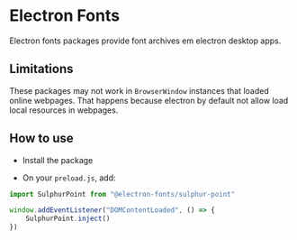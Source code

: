 # Electron Fonts

Electron fonts packages provide font archives em electron desktop apps.

## Limitations

These packages may not work in `BrowserWindow` instances that loaded online webpages. That happens because electron by default not allow load local resources in webpages.

## How to use

* Install the package

* On your `preload.js`, add:

```ts
import SulphurPoint from "@electron-fonts/sulphur-point"

window.addEventListener("DOMContentLoaded", () => {
    SulphurPoint.inject()
})
```